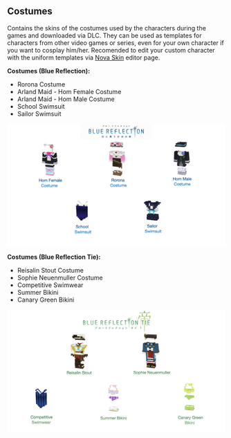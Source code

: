 ## Costumes
Contains the skins of the costumes used by the characters during the games and downloaded via DLC. They can be used as templates for characters from other video games or series, even for your own character if you want to cosplay him/her. Recomended to edit your custom character with the uniform templates via [Nova Skin](https://minecraft.novaskin.me/#) editor page.

**Costumes (Blue Reflection):**
- Rorona Costume
- Arland Maid - Hom Female Costume
- Arland Maid - Hom Male Costume
- School Swimsuit
- Sailor Swimsuit

![Blue Reflection Costumes](/src/img/costumes/BlueReflectionCostumes.png)

**Costumes (Blue Reflection Tie):**
- Reisalin Stout Costume
- Sophie Neuenmuller Costume
- Competitive Swimwear
- Summer Bikini
- Canary Green Bikini

![Blue Reflection Tie Costumes](/src/img/costumes/BlueReflectionTieCostumes.png)
